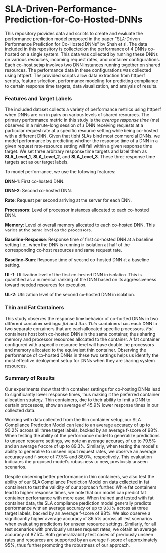 # SLA-Driven-Performance-Prediction-for-Co-Hosted-DNNs
This repository provides data and scripts to create and evaluate the performance prediction model proposed in the paper "SLA-Driven Performance Prediction for Co-Hosted DNNs" by Shah et al. The data included in this repository is collected on the performance of 4 DNNs co-hosted on a single system. This data was collected by running these DNNs on various resources, incoming request rates, and container configurations. Each co-host setup involves two DNN instances running together on shared resources. The performance data in these configurations was collected using httperf. The provided scripts allow data extraction from httperf scripts, feature selection, performance modeling for predicting compliance to certain response time targets, data visualization, and analysis of results.

### Features and Target Labels
The included dataset collects a variety of performance metrics using httperf when DNNs are run in pairs on various levels of shared resources. The primary performance metric in this study is the _average response time_ (ms) observed in a minute-long session of a DNN receiving requests at a particular request rate at a specific resource setting while being co-hosted with a different DNN. Given that tight SLAs bind most commercial DNNs, we model performance by predicting whether the response time of a DNN in a given request rate-resource setting will fall within a given response time target. We set three arbitrary response time targets and label them as **SLA_Level_1**, **SLA_Level_2**, and **SLA_Level_3**. These three response time targets act as our target labels.

To model performance, we use the following features:

**DNN-1**: First co-hosted DNN.

**DNN-2**: Second co-hosted DNN.

**Rate**: Request per second arriving at the server for each DNN.

**Processors**: Level of processor instances allocated to each co-hosted DNN.

**Memory**: Level of overall memory allocated to each co-hosted DNN. This varies at the same level as the processors.

**Baseline-Response**: Response time of first co-hosted DNN at a baseline setting i.e., when the DNN is running in isolation at half of the corresponding co-host resources and same request rate.

**Baseline-Sum**: Response time of second co-hosted DNN at a baseline setting.

**UL-1**: Utilization level of the first co-hosted DNN in isolation. This is quantified as a numerical ranking of the DNN based on its aggressiveness toward needed resources for execution.

**UL-2**: Utilization level of the second co-hosted DNN in isolation.

### Thin and Fat Containers
This study observes the response time behavior of co-hosted DNNs in two different container settings: _fat_ and _thin_.  _Thin_ containers host each DNN in two separate containers that are each allocated specific processors. _Fat_ containers host both co-hosted DNNs in the same container, thus sharing memory and processor resources allocated to the container. A fat container configured with a specific resource level will have double the processors and memory allocated to the equivalent thin container. Observing the performance of co-hosted DNNs in these two settings helps us identify the most effective deployment setup for DNNs when they are sharing system resources. 

### Summary of Results
Our experiments show that thin container settings for co-hosting DNNs lead to significantly lower response times, thus making it the preferred container allocation strategy. Thin containers, due to their ability to limit a DNN to certain processors, show an average of 45.9% lower response times in our collected data. 

Working with data collected from the thin container setup, our SLA Compliance Prediction Model can lead to an average accuracy of up to 90.2% across all three target labels, backed by an average f-score of 98%. When testing the ability of the performance model to generalize predictions to unseen resource settings, we note an average accuracy of up to 79.5% and an average f-score of up to 89.3%. Similarly, when testing the model's ability to generalize to unseen input request rates, we observe an average accuracy and f-score of 77.5% and 88.0%, respectively. This evaluation indicates the proposed model's robustness to new, previously unseen scenarios. 

Despite observing better performance in thin containers, we also test the ability of our SLA Compliance Prediction Model on data collected in fat containers to test the validity of our approach further. While fat containers lead to higher response times, we note that our model can predict fat container performance with more ease. When trained and tested with fat container data, the SLA compliance prediction model generally predicts performance with an average accuracy of up to 93.1% across all three target labels, backed by an average f-score of 98%. We also observe a significantly higher average accuracy of 86.5% across all test scenarios when evaluating predictions for unseen resource settings. Similarly, for all test scenarios with previously unseen request rates, we obtain an average accuracy of 87.5%. Both generalizability test cases of previously unseen rates and resources are supported by an average f-score of approximately 95%, thus further promoting the robustness of our approach. 
